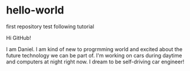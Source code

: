 # hello-world
first repository test following tutorial

Hi GitHub!

I am Daniel. I am kind of new to progrmming world and excited about the future technology we can be part of.
I'm working on cars during daytime and computers at night right now. I dream to be self-driving car engineer!
